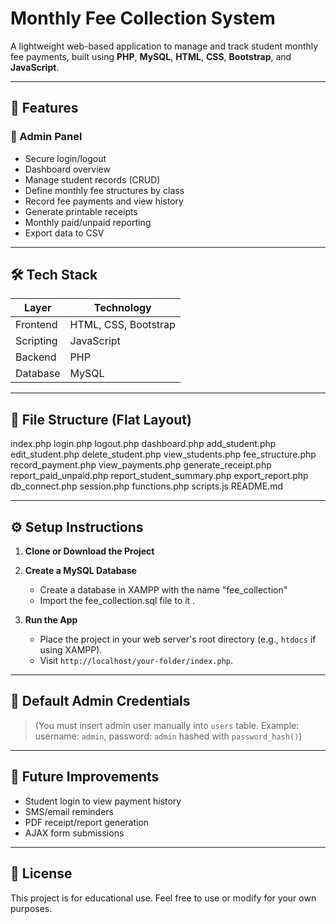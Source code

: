 # Monthly Fee Collection System

A lightweight web-based application to manage and track student monthly fee payments, built using **PHP**, **MySQL**, **HTML**, **CSS**, **Bootstrap**, and **JavaScript**.

---

## 📌 Features

### 👤 Admin Panel
- Secure login/logout
- Dashboard overview
- Manage student records (CRUD)
- Define monthly fee structures by class
- Record fee payments and view history
- Generate printable receipts
- Monthly paid/unpaid reporting
- Export data to CSV

---

## 🛠️ Tech Stack

| Layer       | Technology            |
|-------------|------------------------|
| Frontend    | HTML, CSS, Bootstrap   |
| Scripting   | JavaScript             |
| Backend     | PHP                    |
| Database    | MySQL                  |

---

## 📂 File Structure (Flat Layout)

index.php
login.php
logout.php
dashboard.php
add_student.php
edit_student.php
delete_student.php
view_students.php
fee_structure.php
record_payment.php
view_payments.php
generate_receipt.php
report_paid_unpaid.php
report_student_summary.php
export_report.php
db_connect.php
session.php
functions.php
scripts.js
README.md


---

## ⚙️ Setup Instructions

1. **Clone or Download the Project**

2. **Create a MySQL Database**
   - Create a database in XAMPP with the name "fee_collection"
   - Import the fee_collection.sql file to it .



3. **Run the App**
   - Place the project in your web server's root directory (e.g., `htdocs` if using XAMPP).
   - Visit `http://localhost/your-folder/index.php`.

---

## 🔐 Default Admin Credentials

> (You must insert admin user manually into `users` table. Example: username: `admin`, password: `admin` hashed with `password_hash()`)

---

## 🧰 Future Improvements

- Student login to view payment history
- SMS/email reminders
- PDF receipt/report generation
- AJAX form submissions

---

## 📄 License

This project is for educational use. Feel free to use or modify for your own purposes.
